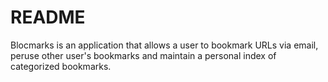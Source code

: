 # README
Blocmarks is an application that allows a user to bookmark URLs via email, peruse other user's bookmarks and maintain a personal index of categorized bookmarks.

